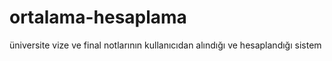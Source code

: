 # ortalama-hesaplama
üniversite vize ve final notlarının kullanıcıdan alındığı ve hesaplandığı sistem
